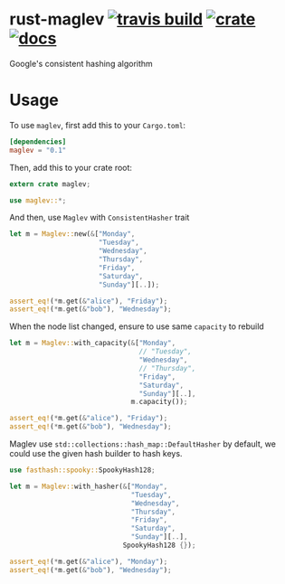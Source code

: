 # rust-maglev [![travis build](https://api.travis-ci.org/flier/rust-maglev.svg)](https://travis-ci.org/flier/rust-maglev) [![crate](https://img.shields.io/crates/v/maglev.svg)](https://crates.io/crates/maglev) [![docs](https://docs.rs/maglev/badge.svg)](https://docs.rs/maglev/)
Google's consistent hashing algorithm

# Usage

To use `maglev`, first add this to your `Cargo.toml`:

```toml
[dependencies]
maglev = "0.1"
```

Then, add this to your crate root:

```rust
extern crate maglev;

use maglev::*;
```

And then, use `Maglev` with `ConsistentHasher` trait

```rust
let m = Maglev::new(&["Monday",
                      "Tuesday",
                      "Wednesday",
                      "Thursday",
                      "Friday",
                      "Saturday",
                      "Sunday"][..]);

assert_eq!(*m.get(&"alice"), "Friday");
assert_eq!(*m.get(&"bob"), "Wednesday");
```

When the node list changed, ensure to use same `capacity` to rebuild

```rust
let m = Maglev::with_capacity(&["Monday",
                                // "Tuesday",
                                "Wednesday",
                                // "Thursday",
                                "Friday",
                                "Saturday",
                                "Sunday"][..],
                              m.capacity());

assert_eq!(*m.get(&"alice"), "Friday");
assert_eq!(*m.get(&"bob"), "Wednesday");
```

Maglev use `std::collections::hash_map::DefaultHasher` by default, we could use the given hash builder to hash keys.

```rust
use fasthash::spooky::SpookyHash128;

let m = Maglev::with_hasher(&["Monday",
                              "Tuesday",
                              "Wednesday",
                              "Thursday",
                              "Friday",
                              "Saturday",
                              "Sunday"][..],
                            SpookyHash128 {});

assert_eq!(*m.get(&"alice"), "Monday");
assert_eq!(*m.get(&"bob"), "Wednesday");
```